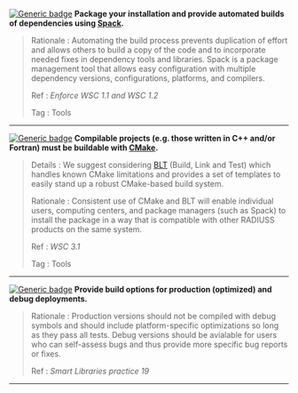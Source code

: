 [![Generic badge](https://img.shields.io/badge/M.bld-1-red.svg)]()
**Package your installation and provide automated builds of dependencies using [Spack](https://spack.io/).** 

>Rationale
>: Automating the build process prevents duplication of effort and allows others to build a copy of the code and to incorporate needed fixes in dependency tools and libraries. Spack is a package management tool that allows easy configuration with multiple dependency versions, configurations, platforms, and compilers.
>
>Ref
>: *Enforce WSC 1.1 and WSC 1.2*
>
>Tag
>: Tools 

---

[![Generic badge](https://img.shields.io/badge/M.bld-2-red.svg)]() **Compilable projects (e.g. those written in C++ and/or Fortran) must be buildable with [CMake](https://cmake.org).**

> Details
> : We suggest considering [BLT](https://github.com/llnl/blt) (Build, Link and Test) which handles known CMake limitations and provides a set of templates to easily stand up a robust CMake-based build system.
>
> Rationale
> : Consistent use of CMake and BLT will enable individual users, computing centers, and package managers (such as Spack) to install the package in a way that is compatible with other RADIUSS products on the same system.
>
> Ref
> : *WSC 3.1*
>
>Tag
>: Tools 

---

[![Generic badge](https://img.shields.io/badge/R.bld-3-yellow.svg)]()  **Provide build options for production (optimized) and debug deployments.**

>Rationale
>: Production versions should not be compiled with debug symbols and should include platform-specific optimizations so long as they pass all tests. Debug versions should be avialable for users who can self-assess bugs and thus provide more specific bug reports or fixes.
>
>Ref
>: *Smart Libraries practice 19*

---
